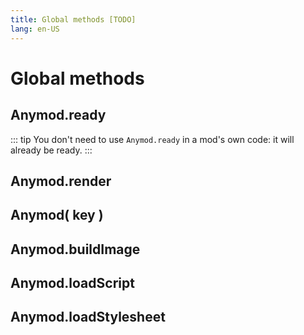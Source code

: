 ```yaml
---
title: Global methods [TODO]
lang: en-US
---
```


# Global methods

## Anymod.ready

::: tip
You don't need to use `Anymod.ready` in a mod's own code: it will already be ready.
:::

## Anymod.render

## Anymod( key )

## Anymod.buildImage

## Anymod.loadScript

## Anymod.loadStylesheet